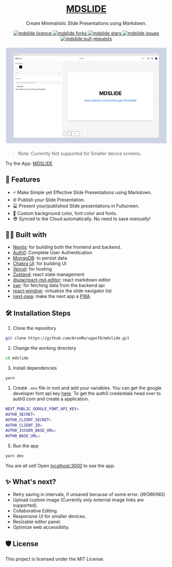<h1 align="center"><a href="https://mdslide.vercel.app/" target="_blank"> MDSLIDE </a></h1>

<p align="center">
Create Minimalistic Slide Presentations using <i>Markdown</i>.
</p>

<p align="center">
<a href="https://github.com/ArunMurugan78/mdslide/blob/master/LICENSE" target="blank">
<img src="https://img.shields.io/github/license/ArunMurugan78/mdslide?style=flat-square" alt="mdslide licence" />
</a>
<a href="https://github.com/ArunMurugan78/mdslide/fork" target="blank">
<img src="https://img.shields.io/github/forks/ArunMurugan78/mdslide?style=flat-square" alt="mdslide forks"/>
</a>
<a href="https://github.com/ArunMurugan78/mdslide/stargazers" target="blank">
<img src="https://img.shields.io/github/stars/ArunMurugan78/mdslide?style=flat-square" alt="mdslide stars"/>
</a>
<a href="https://github.com/ArunMurugan78/mdslide/issues" target="blank">
<img src="https://img.shields.io/github/issues/ArunMurugan78/mdslide?style=flat-square" alt="mdslide issues"/>
</a>
<a href="https://github.com/ArunMurugan78/mdslide/pulls" target="blank">
<img src="https://img.shields.io/github/issues-pr/ArunMurugan78/mdslide?style=flat-square" alt="mdslide pull-requests"/>
</a>

</p>


<p align="center" style="margin-top: 20px; margin-bottom: 20px">
<img src="./public/mockup.png" width="500px" style="margin: auto;"/>
</p>

>Note: Currently Not supported for Smaller device screens.

Try the App: [MDSLIDE](https://mdslide.vercel.app/) 

## 🚀 Features

+  ⚡ Make Simple yet Effective Slide Presentations using Markdown.
+  🌐  Publish your Slide Presentation.
+  💻  Present your/published Slide presentations in Fullscreen.
+ 🎨  Custom background color, font color and fonts.
+ 😎  Synced to the Cloud automatically. No need to save *manually*!



## 👨‍💻 Built with
+ [Nextjs](https://nextjs.org/): for building both the frontend and backend.
+ [Auth0](https://auth0.com/z): Complete User Authentication
+ [MongoDB](https://www.mongodb.com/): to persist data.
+ [Chakra UI](https://chakra-ui.com/): for building UI
+ [Vercel](https://vercel.com/): for hosting
+ [Zustand](https://zustand.surge.sh): react state management  
+ [@uiw/react-md-editor](https://uiwjs.github.io/react-md-editor/): react markdown editor
+ [swr](https://swr.vercel.app/): for fetching data from the backend api
+ [react-window](react-window.now.sh/): virtualize the slide navigator list
+ [next-pwa](https://github.com/shadowwalker/next-pwa): make the next app a [PWA](https://web.dev/progressive-web-apps/)


## 🛠️ Installation Steps

1. Clone the repository

```bash
git clone https://github.com/ArunMurugan78/mdslide.git
```

2. Change the working directory

```bash
cd mdslide
```

3. Install dependencies

```bash
yarn
```

1. Create `.env` file in root and add your variables. You can get the google developer font api key [here](https://developers.google.com/fonts/docs/developer_api). To get the auth0 credentials head over to auth0.com and create a application.

```bash
NEXT_PUBLIC_GOOGLE_FONT_API_KEY=
AUTH0_SECRET=
AUTH0_CLIENT_SECRET=
AUTH0_CLIENT_ID=
AUTH0_ISSUER_BASE_URL=
AUTH0_BASE_URL=
```

5. Run the app

```bash
yarn dev
```

You are all set! Open [localhost:3000](http://localhost:3000/) to see the app.

## ✨ What's next?

+ Retry saving in intervals, if unsaved because of some error. (*WORKING*)
+ Upload custom image (Currently only external image links are supported).
+ Collaborative Editing
+ Responsive UI for smaller devices.
+ Resizable editor panel.
+ Optimize web accessiblity.

## 🛡 License
This project is licensed under the MIT License.

